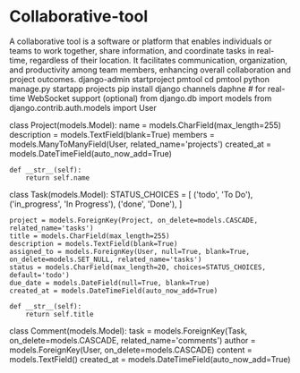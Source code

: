 # Collaborative-tool
A collaborative tool is a software or platform that enables individuals or teams to work together, share information, and coordinate tasks in real-time, regardless of their location. It facilitates communication, organization, and productivity among team members, enhancing overall collaboration and project outcomes.
django-admin startproject pmtool
cd pmtool
python manage.py startapp projects
pip install django channels daphne  # for real-time WebSocket support (optional)
from django.db import models
from django.contrib.auth.models import User

class Project(models.Model):
    name = models.CharField(max_length=255)
    description = models.TextField(blank=True)
    members = models.ManyToManyField(User, related_name='projects')
    created_at = models.DateTimeField(auto_now_add=True)

    def __str__(self):
        return self.name

class Task(models.Model):
    STATUS_CHOICES = [
        ('todo', 'To Do'),
        ('in_progress', 'In Progress'),
        ('done', 'Done'),
    ]

    project = models.ForeignKey(Project, on_delete=models.CASCADE, related_name='tasks')
    title = models.CharField(max_length=255)
    description = models.TextField(blank=True)
    assigned_to = models.ForeignKey(User, null=True, blank=True, on_delete=models.SET_NULL, related_name='tasks')
    status = models.CharField(max_length=20, choices=STATUS_CHOICES, default='todo')
    due_date = models.DateField(null=True, blank=True)
    created_at = models.DateTimeField(auto_now_add=True)

    def __str__(self):
        return self.title

class Comment(models.Model):
    task = models.ForeignKey(Task, on_delete=models.CASCADE, related_name='comments')
    author = models.ForeignKey(User, on_delete=models.CASCADE)
    content = models.TextField()
    created_at = models.DateTimeField(auto_now_add=True)
    
